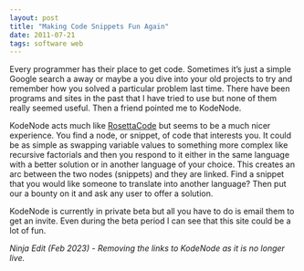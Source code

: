```yaml
---
layout: post
title: "Making Code Snippets Fun Again"
date: 2011-07-21
tags: software web
---
```


Every programmer has their place to get code. Sometimes it’s just a simple Google search a away or maybe a you dive into your old projects to try and remember how you solved a particular problem last time. There have been programs and sites in the past that I have tried to use but none of them really seemed useful. Then a friend pointed me to KodeNode.

KodeNode acts much like [RosettaCode](http://rosettacode.org/wiki/Main_Page) but seems to be a much nicer experience. You find a node, or snippet, of code that interests you. It could be as simple as swapping variable values to something more complex like recursive factorials and then you respond to it either in the same language with a better solution or in another language of your choice. This creates an arc between the two nodes (snippets) and they are linked. Find a snippet that you would like someone to translate into another language? Then put our a bounty on it and ask any user to offer a solution.

KodeNode is currently in private beta but all you have to do is email them to get an invite. Even during the beta period I can see that this site could be a lot of fun.

_Ninja Edit (Feb 2023) - Removing the links to KodeNode as it is no longer live._
